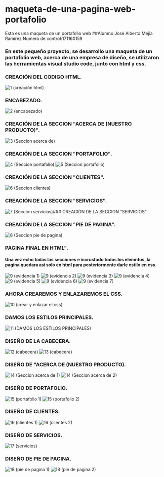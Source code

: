 # maqueta-de-una-pagina-web-portafolio
Esta es una maqueta de un portafolio web 
##Alumno:José Alberto Mejia Ramírez Numero de control:171160159
### En este pequeño proyecto, se desarrollo una maqueta de un portafolio web, acerca de una empresa de diseño, se utilizaron las herramientas visual studio code, junto con html y css.

### CREACIÓN DEL CODIGO HTML.
![1 (creación html)](https://user-images.githubusercontent.com/71306261/96197930-f345c600-0f18-11eb-9651-da3ce2f8ddaa.jpg)

### ENCABEZADO.
![2 (encabezado)](https://user-images.githubusercontent.com/71306261/96198018-3a33bb80-0f19-11eb-9f8c-db63e132a613.jpg)

### CREACIÓN DE LA SECCION "ACERCA DE (NUESTRO PRODUCTO)".
![3 (Seccion acerca de)](https://user-images.githubusercontent.com/71306261/96198248-eb3a5600-0f19-11eb-80de-ae5f099233f4.jpg)

### CREACIÓN DE LA SECCION "PORTAFOLIO".
![4 (Seccion portafolio)](https://user-images.githubusercontent.com/71306261/96198328-20df3f00-0f1a-11eb-8c78-d97ec006e531.jpg)
![5 (Seccion portafolio)](https://user-images.githubusercontent.com/71306261/96198356-3b191d00-0f1a-11eb-8ff6-614fdf39a1e3.jpg)

### CREACIÓN DE LA SECCION "CLIENTES".
![6 (Seccion clientes)](https://user-images.githubusercontent.com/71306261/96198440-70256f80-0f1a-11eb-9a1c-ba07712130f2.jpg)

### CREACIÓN DE LA SECCION "SERVICIOS".
![7 (Seccion servicios)](https://user-images.githubusercontent.com/71306261/96198458-7ca9c800-0f1a-11eb-89ee-a1b6da31ca0d.jpg)### CREACIÓN DE LA SECCION "SERVICIOS".

### CREACIÓN DE LA SECCION "PIE DE PAGINA".
![8 (Seccion pie de pagina)](https://user-images.githubusercontent.com/71306261/96198482-91865b80-0f1a-11eb-9a0c-5ebebe1e9321.jpg)

### PAGINA FINAL EN HTML".
#### Una vez echo todas las secciones e incrustado todos los elemntos, la pagina quedara asi solo en html para posteriormente darle estilo en css.
![9 (evidencia 1)](https://user-images.githubusercontent.com/71306261/96198618-fcd02d80-0f1a-11eb-927a-2524a15fbf0f.jpg)
![9 (evidencia 2)](https://user-images.githubusercontent.com/71306261/96198703-2be69f00-0f1b-11eb-9863-1e821be74ac9.jpg)
![9 (evidencia 3)](https://user-images.githubusercontent.com/71306261/96198712-3143e980-0f1b-11eb-895a-d98eac0fa28e.jpg)
![9 (evidencia 4)](https://user-images.githubusercontent.com/71306261/96198716-330dad00-0f1b-11eb-8def-b723f0f0202b.jpg)
![9 (evidencia 5)](https://user-images.githubusercontent.com/71306261/96198727-3a34bb00-0f1b-11eb-8828-d316684cddce.jpg)
![9 (evidencia 6)](https://user-images.githubusercontent.com/71306261/96198729-3bfe7e80-0f1b-11eb-885d-512b9a089668.jpg)
![9 (evidencia 7)](https://user-images.githubusercontent.com/71306261/96198731-3d2fab80-0f1b-11eb-9791-bb1342eeed38.jpg)

### AHORA CREAREMOS Y ENLAZAREMOS EL CSS.
![10 (crear y enlazar el css)](https://user-images.githubusercontent.com/71306261/96198976-e676a180-0f1b-11eb-8439-7888961eacb9.jpg)

### DAMOS LOS ESTILOS PRINCIPALES.
![11 (DAMOS LOS ESTILOS PRINCIPALES)](https://user-images.githubusercontent.com/71306261/96199090-3d7c7680-0f1c-11eb-85de-52e64e149c6a.jpg)

### DISEÑO DE LA CABECERA.
![12 (cabecera)](https://user-images.githubusercontent.com/71306261/96199726-cb0c9600-0f1d-11eb-98ee-8fdc1b9d74d8.jpg)
![13 (cabecera)](https://user-images.githubusercontent.com/71306261/96199746-d3fd6780-0f1d-11eb-9b83-5ec568af3150.jpg)

### DISEÑO DE "ACERCA DE (NUESTRO PRODUCTO).
![14 (Seccion acerca de 1)](https://user-images.githubusercontent.com/71306261/96199792-ebd4eb80-0f1d-11eb-908d-320e60bf2fb5.jpg)
![14 (Seccion acerca de 2)](https://user-images.githubusercontent.com/71306261/96199806-f55e5380-0f1d-11eb-86aa-7a9ef359605d.jpg)

### DISEÑO DE PORTAFOLIO.
![15 (portafolio 1)](https://user-images.githubusercontent.com/71306261/96199846-0c04aa80-0f1e-11eb-851e-f3e8ab39de83.jpg)
![15 (portafolio 2)](https://user-images.githubusercontent.com/71306261/96199863-13c44f00-0f1e-11eb-8821-e009193bed2d.jpg)

### DISEÑO DE CLIENTES.
![16 (clientes 1)](https://user-images.githubusercontent.com/71306261/96199891-276fb580-0f1e-11eb-8078-f83a199ddae7.jpg)
![16 (clientes 2)](https://user-images.githubusercontent.com/71306261/96199902-2fc7f080-0f1e-11eb-887e-5b1bf5e29c30.jpg)

### DISEÑO DE SERVICIOS.
![17 (servicios)](https://user-images.githubusercontent.com/71306261/96199912-38202b80-0f1e-11eb-93f5-98454cd7755b.jpg)

### DISEÑO DE PIE DE PAGINA.
![18 (pie de pagina 1)](https://user-images.githubusercontent.com/71306261/96199914-39e9ef00-0f1e-11eb-9bf1-41c0eaa3600f.jpg)
![18 (pie de pagina 2)](https://user-images.githubusercontent.com/71306261/96199921-3eaea300-0f1e-11eb-9c54-ba48d02cec4d.jpg)










